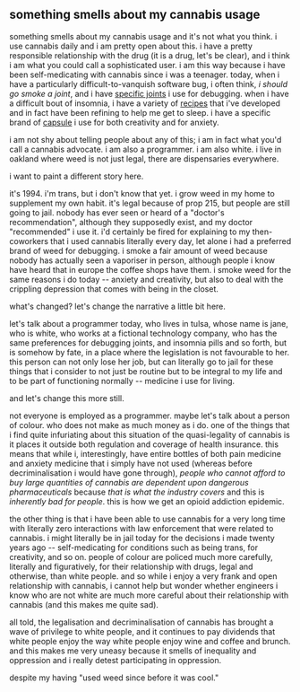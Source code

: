 something smells about my cannabis usage
---
something smells about my cannabis usage and it's not what you think. i use cannabis daily and i am pretty open about this. i have a pretty responsible relationship with the drug (it is a drug, let's be clear), and i think i am what you could call a sophisticated user. i am this way because i have been self-medicating with cannabis since i was a teenager. today, when i have a particularly difficult-to-vanquish software bug, i often think, *i should go smoke a joint*, and i have [specific joints](http://www.hepburns.com/our-products/) i use for debugging. when i have a difficult bout of insomnia, i have a variety of [recipes](https://github.com/janearc/veganism/tree/master/recipes/medicated) that i've developed and in fact have been refining to help me get to sleep. i have a specific brand of [capsule](http://www.actnowprogram.com/prana-capsules/) i use for both creativity and for anxiety.

i am not shy about telling people about any of this; i am in fact what you'd call a cannabis advocate. i am also a programmer. i am also white. i live in oakland where weed is not just legal, there are dispensaries everywhere.

i want to paint a different story here.

it's 1994. i'm trans, but i don't know that yet. i grow weed in my home to supplement my own habit. it's legal because of prop 215, but people are still going to jail. nobody has ever seen or heard of a "doctor's recommendation", although they supposedly exist, and my doctor "recommended" i use it. i'd certainly be fired for explaining to my then-coworkers that i used cannabis literally every day, let alone i had a preferred brand of weed for debugging. i smoke a fair amount of weed because nobody has actually seen a vaporiser in person, although people i know have heard that in europe the coffee shops have them. i smoke weed for the same reasons i do today -- anxiety and creativity, but also to deal with the crippling depression that comes with being in the closet.

what's changed? let's change the narrative a little bit here.

let's talk about a programmer today, who lives in tulsa, whose name is jane, who is white, who works at a fictional technology company, who has the same preferences for debugging joints, and insomnia pills and so forth, but is somehow by fate, in a place where the legislation is not favourable to her. this person can not only lose her job, but can literally go to jail for these things that i consider to not just be routine but to be integral to my life and to be part of functioning normally -- medicine i use for living.

and let's change this more still.

not everyone is employed as a programmer. maybe let's talk about a person of colour. who does not make as much money as i do. one of the things that i find quite infuriating about this situation of the quasi-legality of cannabis is it places it outside both regulation and coverage of health insurance. this means that while i, interestingly, have entire bottles of both pain medicine and anxiety medicine that i simply have not used (whereas before decriminalisation i would have gone through), *people who cannot afford to buy large quantities of cannabis are dependent upon dangerous pharmaceuticals* because *that is what the industry covers* and this is *inherently bad for people*. this is how we get an opioid addiction epidemic.

the other thing is that i have been able to use cannabis for a very long time with literally zero interactions with law enforcement that were related to cannabis. i might literally be in jail today for the decisions i made twenty years ago -- self-medicating for conditions such as being trans, for creativity, and so on. people of colour are policed much more carefully, literally and figuratively, for their relationship with drugs, legal and otherwise, than white people. and so while i enjoy a very frank and open relationship with cannabis, i cannot help but wonder whether engineers i know who are not white are much more careful about their relationship with cannabis (and this makes me quite sad).

all told, the legalisation and decriminalisation of cannabis has brought a wave of privilege to white people, and it continues to pay dividends that white people enjoy the way white people enjoy wine and coffee and brunch. and this makes me very uneasy because it smells of inequality and oppression and i really detest participating in oppression.

despite my having "used weed since before it was cool."
